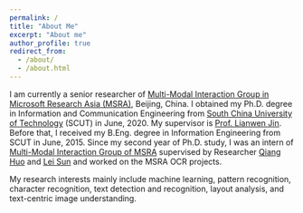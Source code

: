 ```yaml
---
permalink: /
title: "About Me"
excerpt: "About me"
author_profile: true
redirect_from: 
  - /about/
  - /about.html
---
```


I am currently a senior researcher of [Multi-Modal Interaction Group in Microsoft Research Asia (MSRA)](https://www.microsoft.com/en-us/research/group/speech/), Beijing, China. I obtained my Ph.D. degree in Information and Communication Engineering from [South China University of Technology](https://www.scut.edu.cn/new/main.htm) (SCUT) in June, 2020. My supervisor is  [Prof. Lianwen Jin](http://www.hcii-lab.net/lianwen/). Before that, I received my B.Eng. degree in Information Engineering from SCUT in June, 2015. Since my second year of Ph.D. study, I was an intern of [Multi-Modal Interaction Group of MSRA](https://www.microsoft.com/en-us/research/group/speech/) supervised by Researcher [Qiang Huo](https://www.microsoft.com/en-us/research/people/qianghuo/) and [Lei Sun](https://www.microsoft.com/en-us/research/people/lsun/) and worked on the MSRA OCR projects. 
<!-- I am the co-contributor of the industry-leading [Microsoft's new-generation OneOCR engine](https://azure.microsoft.com/en-us/services/cognitive-services/computer-vision/?from=timeline&isappinstalled=0#text), which is generally available in [Microsoft Cognitive Services](https://azure.microsoft.com/en-us/services/cognitive-services/).  -->

My research interests mainly include machine learning, pattern recognition, character recognition, text detection and recognition, layout analysis, and text-centric image understanding.

